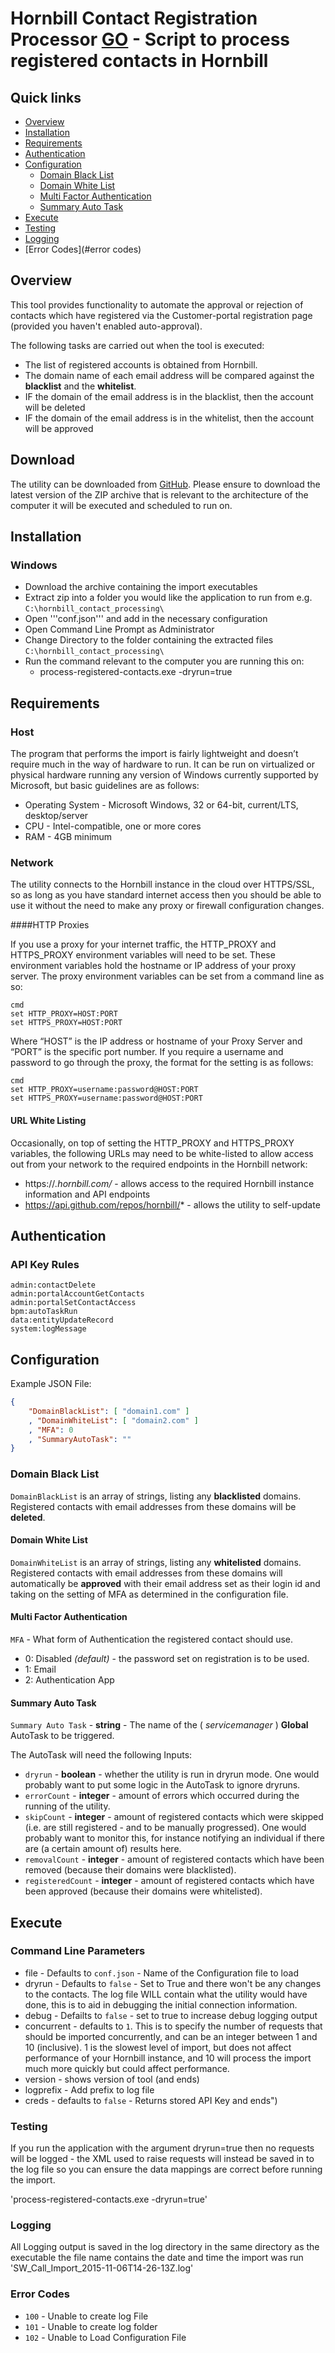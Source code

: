 # Hornbill Contact Registration Processor [GO](https://golang.org/) - Script to process registered contacts in Hornbill

## Quick links

- [Overview](#overview)
- [Installation](#Installation)
- [Requirements](#Requirements)
- [Authentication](#Authentication)
- [Configuration](#Configuration)
  - [Domain Black List](#domain-black-list)
  - [Domain White List](#domain-white-list)
  - [Multi Factor Authentication](#multi-factor-authentication)
  - [Summary Auto Task](#summary-auto-task)
- [Execute](#execute)
- [Testing](#testing)
- [Logging](#logging)
- [Error Codes](#error codes)

## Overview

This tool provides functionality to automate the approval or rejection of contacts which have registered via the Customer-portal registration page (provided you haven't enabled auto-approval).

The following tasks are carried out when the tool is executed:

- The list of registered accounts is obtained from Hornbill.
- The domain name of each email address will be compared against the **blacklist** and the **whitelist**.
- IF the domain of the email address is in the blacklist, then the account will be deleted
- IF the domain of the email address is in the whitelist, then the account will be approved

## Download
The utility can be downloaded from [GitHub](https://github.com/hornbill/process-registered-contacts/releases/latest). Please ensure to download the latest version of the ZIP archive that is relevant to the architecture of the computer it will be executed and scheduled to run on.

## Installation

### Windows

- Download the archive containing the import executables
- Extract zip into a folder you would like the application to run from e.g. `C:\hornbill_contact_processing\`
- Open '''conf.json''' and add in the necessary configuration
- Open Command Line Prompt as Administrator
- Change Directory to the folder containing the extracted files `C:\hornbill_contact_processing\`
- Run the command relevant to the computer you are running this on:
  - process-registered-contacts.exe -dryrun=true


## Requirements

### Host

The program that performs the import is fairly lightweight and doesn’t require much in the way of hardware to run. It can be run on virtualized or physical hardware running any version of Windows currently supported by Microsoft, but basic guidelines are as follows:

- Operating System - Microsoft Windows, 32 or 64-bit, current/LTS, desktop/server
- CPU - Intel-compatible, one or more cores
- RAM - 4GB minimum

### Network

The utility connects to the Hornbill instance in the cloud over HTTPS/SSL, so as long as you have standard internet access then you should be able to use it without the need to make any proxy or firewall configuration changes.

####HTTP Proxies

If you use a proxy for your internet traffic, the HTTP_PROXY and HTTPS_PROXY environment variables will need to be set. These environment variables hold the hostname or IP address of your proxy server. The proxy environment variables can be set from a command line as so:
```
cmd
set HTTP_PROXY=HOST:PORT
set HTTPS_PROXY=HOST:PORT
```
Where “HOST” is the IP address or hostname of your Proxy Server and “PORT” is the specific port number. If you require a username and password to go through the proxy, the format for the setting is as follows:
```
cmd
set HTTP_PROXY=username:password@HOST:PORT
set HTTPS_PROXY=username:password@HOST:PORT
```

#### URL White Listing

Occasionally, on top of setting the HTTP_PROXY and HTTPS_PROXY variables, the following URLs may need to be white-listed to allow access out from your network to the required endpoints in the Hornbill network:

- https://*.hornbill.com/* - allows access to the required Hornbill instance information and API endpoints
- https://api.github.com/repos/hornbill/* - allows the utility to self-update

## Authentication


### API Key Rules
```
admin:contactDelete
admin:portalAccountGetContacts
admin:portalSetContactAccess
bpm:autoTaskRun
data:entityUpdateRecord
system:logMessage
```


## Configuration

Example JSON File:

```json
{
	"DomainBlackList": [ "domain1.com" ]
	, "DomainWhiteList": [ "domain2.com" ]
	, "MFA": 0
	, "SummaryAutoTask": ""
}
```

### Domain Black List

`DomainBlackList` is an array of strings, listing any **blacklisted** domains.
Registered contacts with email addresses from these domains will be **deleted**.

#### Domain White List

`DomainWhiteList` is an array of strings, listing any **whitelisted** domains.
Registered contacts with email addresses from these domains will automatically be **approved** with their email address set as their login id and taking on the setting of MFA as determined in the configuration file.

#### Multi Factor Authentication

`MFA` - What form of Authentication the registered contact should use.

- 0: Disabled *(default)* - the password set on registration is to be used.
- 1: Email
- 2: Authentication App


#### Summary Auto Task

`Summary Auto Task` - **string** - The name of the ( *servicemanager* ) **Global** AutoTask to be triggered.

The AutoTask will need the following Inputs:

- `dryrun` - **boolean** - whether the utility is run in dryrun mode. One would probably want to put some logic in the AutoTask to ignore dryruns.
- `errorCount` - **integer** - amount of errors which occurred during the running of the utility.
- `skipCount` - **integer** - amount of registered contacts which were skipped (i.e. are still registered - and to be manually progressed). One would probably want to monitor this, for instance notifying an individual if there are (a certain amount of) results here.
- `removalCount` - **integer** - amount of registered contacts which have been removed (because their domains were blacklisted).
- `registeredCount` - **integer** - amount of registered contacts which have been approved (because their domains were whitelisted).


## Execute

### Command Line Parameters

- file - Defaults to `conf.json` - Name of the Configuration file to load
- dryrun - Defaults to `false` - Set to True and there won't be any changes to the contacts. The log file WILL contain what the utility would have done, this is to aid in debugging the initial connection information.
- debug - Defailts to `false` - set to true to increase debug logging output
- concurrent - defaults to `1`. This is to specify the number of requests that should be imported concurrently, and can be an integer between 1 and 10 (inclusive). 1 is the slowest level of import, but does not affect performance of your Hornbill instance, and 10 will process the import much more quickly but could affect performance.
- version - shows version of tool (and ends)
- logprefix - Add prefix to log file
- creds - defaults to `false` - Returns stored API Key and ends")

### Testing

If you run the application with the argument dryrun=true then no requests will be logged - the XML used to raise requests will instead be saved in to the log file so you can ensure the data mappings are correct before running the import.

'process-registered-contacts.exe -dryrun=true'

### Logging

All Logging output is saved in the log directory in the same directory as the executable the file name contains the date and time the import was run 'SW_Call_Import_2015-11-06T14-26-13Z.log'

### Error Codes

- `100` - Unable to create log File
- `101` - Unable to create log folder
- `102` - Unable to Load Configuration File
